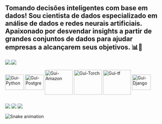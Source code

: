 ## Tomando decisões inteligentes com base em dados! Sou cientista de dados especializado em análise de dados e redes neurais artificiais. Apaixonado por desvendar insights a partir de grandes conjuntos de dados para ajudar empresas a alcançarem seus objetivos. 📊🧠  

<a href="https://github.com/anuraghazra/github-readme-stats">
  <img align="center" src="https://github-readme-stats.vercel.app/api?username=guibitten03&theme=dark&show_icons=true" />
</a>
<a href="https://github.com/anuraghazra/convoychat">
  <img align="center" src="https://github-readme-stats.vercel.app/api/top-langs/?username=guibitten03&theme=dark&layout=compact" />
</a>

<div style="display: inline_block"><br>
  <img align="center" alt="Gui-Python" height="50" width="60" src="https://cdn.jsdelivr.net/gh/devicons/devicon/icons/python/python-original-wordmark.svg">
  <img align="center" alt="Gui-Postgre" height="50" width="60" src="https://cdn.jsdelivr.net/gh/devicons/devicon/icons/postgresql/postgresql-plain-wordmark.svg">
  <img align="center" alt="Gui-Amazon" height="80" width="90" src="https://cdn.jsdelivr.net/gh/devicons/devicon/icons/amazonwebservices/amazonwebservices-original-wordmark.svg" />
  
   <img align="center" alt="Gui-Torch" height="80" width="90" src="https://cdn.jsdelivr.net/gh/devicons/devicon/icons/pytorch/pytorch-original-wordmark.svg" />
   <img align="center" alt="Gui-tf" height="80" width="90" src="https://cdn.jsdelivr.net/gh/devicons/devicon/icons/tensorflow/tensorflow-original-wordmark.svg" />
  
  <img align="center" alt="Gui-Django" height="50" width="60" src="https://cdn.jsdelivr.net/gh/devicons/devicon/icons/django/django-plain-wordmark.svg" />
          
          
</div>
  
  ##
 
<div> 
  <a href="https://www.instagram.com/gmfbittencourt/" target="_blank"><img src="https://img.shields.io/badge/-Instagram-%23E4405F?style=for-the-badge&logo=instagram&logoColor=white" target="_blank"></a>
  <a href = "mailto:bittenkourt.gmf@gmail.com"><img src="https://img.shields.io/badge/-Gmail-%23333?style=for-the-badge&logo=gmail&logoColor=white" target="_blank"></a>
  <a href="/" target="_blank"><img src="https://img.shields.io/badge/-LinkedIn-%230077B5?style=for-the-badge&logo=linkedin&logoColor=white" target="_blank"></a> 
 
  ![Snake animation](https://github.com/guibitten03/guibitten03/blob/output/github-contribution-grid-snake.svg)
 
</div>
